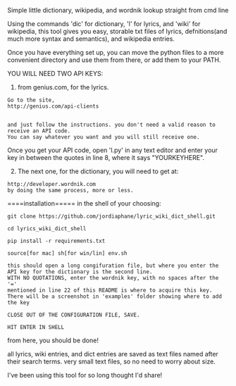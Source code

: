 Simple little dictionary, wikipedia, and wordnik lookup straight from cmd line

Using the commands 'dic' for dictionary, 'l' for lyrics, and 'wiki' for wikipedia, this tool gives you easy, storable txt files of lyrics, defnitions(and much more syntax and semantics), and wikipedia entries.

Once you have everything set up, you can move the python files to a more convenient directory and use them from there, or add them to your PATH.

YOU WILL NEED TWO API KEYS:

  1) from genius.com, for the lyrics.

    Go to the site,
    http://genius.com/api-clients


    and just follow the instructions. you don't need a valid reason to receive an API code. 
    You can say whatever you want and you will still receive one.

Once you get your API code, open 'l.py' in any text editor and enter your key in between the quotes in line 8, where it says "YOURKEYHERE".


  2) The next one, for the dictionary, you will need to get at:

    http://developer.wordnik.com
    by doing the same process, more or less.

====installation=====
in the shell of your choosing:

    git clone https://github.com/jordiaphane/lyric_wiki_dict_shell.git

    cd lyrics_wiki_dict_shell

    pip install -r requirements.txt

    source[for mac] sh[for win/lin] env.sh
    
    this should open a long congifuration file, but where you enter the API key for the dictionary is the second line. 
    WITH NO QUOTATIONS, enter the wordnik key, with no spaces after the '='
    mentioned in line 22 of this README is where to acquire this key. 
    There will be a screenshot in 'examples' folder showing where to add the key

    CLOSE OUT OF THE CONFIGURATION FILE, SAVE.

    HIT ENTER IN SHELL


from here, you should be done!

all lyrics, wiki entries, and dict entries are saved as text files named after their search terms. very small text files, so no need to worry about size.

I've been using this tool for so long thought I'd share!
